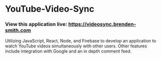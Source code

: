 # YouTube-Video-Sync
### View this application live: https://videosync.brenden-smith.com
Utilizing JavaScript, React, Node, and Firebase to develop an application to watch YouTube videos simultaneously with other users. Other features include integration with Google and an in depth comment feed.


